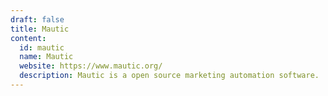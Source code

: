 ```yaml
---
draft: false
title: Mautic
content:
  id: mautic
  name: Mautic
  website: https://www.mautic.org/
  description: Mautic is a open source marketing automation software.
---
```

